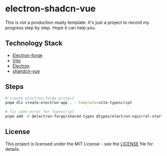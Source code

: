 # electron-shadcn-vue

This is not a production ready template. It's just a project to record my progress step by step. Hope it can help you.

## Technology Stack

- [Electron-forge](https://www.electronforge.io/)
- [Vite](https://vitejs.dev/)
- [Electron](https://www.electronjs.org/)
- [shandcn-vue](https://www.shadcn-vue.com/)

## Steps

```bash
# create electron-forge project
pnpm dlx create-electron-app . --template=vite-typescript

# fix some error for Typescript
pnpm add -D @electron-forge/shared-types @types/electron-squirrel-startup
```

## License

This project is licensed under the MIT License - see the [LICENSE](https://github.com/leopen-hu/electron-shadcn-vue/blob/main/LICENSE) file for details.
